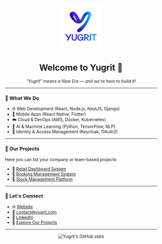 <p align="center">
  <img src="https://github.com/Yugrit/yugrit/blob/main/file_0000000029f861f8a526d775364036b7%202.png" alt="Yugrit Logo" width="150" />
</p>

<h1 align="center">Welcome to Yugrit 👋</h1>
<p align="center">
  <em>"Yugrit" means a New Era — and we're here to build it!</em>
</p>

---

### 🔧 What We Do
- 🌐 Web Development (React, Node.js, NestJS, Django)
- 📱 Mobile Apps (React Native, Flutter)
- ☁️ Cloud & DevOps (AWS, Docker, Kubernetes)
- 🤖 AI & Machine Learning (Python, TensorFlow, NLP)
- 🔐 Identity & Access Management (Keycloak, OAuth2)

---

### 💼 Our Projects
Here you can list your company or team-based projects:
- 🔗 [Retail Dashboard System](#)  
- 🔗 [Booking Management System](#)  
- 🔗 [Stock Management Platform](#)

---

### 👥 Let's Connect
- 🌐 [Website](https://yugrit.com)
- 📧 contact@yugrit.com
- 🧠 [LinkedIn](https://www.linkedin.com/company/107958067)
- 📂 [Explore Our Projects](https://github.com/Yugrit)

---

<p align="center">
  <img src="https://github-readme-stats.vercel.app/api?username=Yugrit&show_icons=true&theme=radical" alt="Yugrit's GitHub stats" />
</p>
